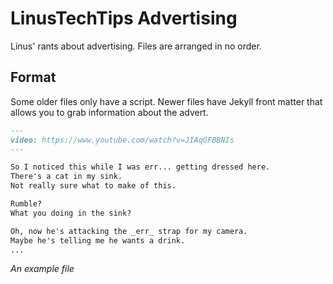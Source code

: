 # LinusTechTips Advertising

Linus' rants about advertising.
Files are arranged in no order.

## Format
Some older files only have a script.
Newer files have Jekyll front matter that allows you to grab information about the advert.

```md
---
video: https://www.youtube.com/watch?v=JIAqGFBBNIs
---

So I noticed this while I was err... getting dressed here.
There's a cat in my sink.
Not really sure what to make of this.

Rumble?
What you doing in the sink?

Oh, now he's attacking the _err_ strap for my camera.
Maybe he's telling me he wants a drink.
...
```
_An example file_

